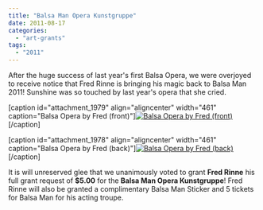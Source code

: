 ```yaml
---
title: "Balsa Man Opera Kunstgruppe"
date: 2011-08-17
categories: 
  - "art-grants"
tags: 
  - "2011"
---
```


After the huge success of last year's first Balsa Opera, we were overjoyed to receive notice that Fred Rinne is bringing his magic back to Balsa Man 2011! Sunshine was so touched by last year's opera that she cried.

\[caption id="attachment\_1979" align="aligncenter" width="461" caption="Balsa Opera by Fred (front)"\][![Balsa Opera by Fred (front)](/images/CCI00003.jpg "Balsa Opera by Fred (front)")](http://balsaman.org/wp-content/uploads/2011/08/CCI00003.jpg)\[/caption\]

\[caption id="attachment\_1978" align="aligncenter" width="461" caption="Balsa Opera by Fred (back)"\][![Balsa Opera by Fred (back)](/images/CCI00002.jpg "Balsa Opera by Fred (back)")](http://balsaman.org/wp-content/uploads/2011/08/CCI00002.jpg)\[/caption\]

It is will unreserved glee that we unanimously voted to grant **Fred Rinne** his full grant request of **$5.00** for the **Balsa Man Opera Kunstgruppe**! Fred Rinne will also be granted a complimentary Balsa Man Sticker and 5 tickets for Balsa Man for his acting troupe.
